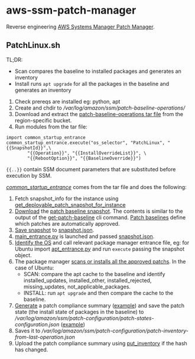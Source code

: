 # aws-ssm-patch-manager

Reverse engineering [AWS Systems Manager Patch Manager](https://docs.aws.amazon.com/systems-manager/latest/userguide/systems-manager-patch.html).

## PatchLinux.sh

TL;DR:

- Scan compares the baseline to installed packages and generates an inventory
- Install runs `apt upgrade` for all the packages in the baseline and generates an inventory

1. Check prereqs are installed eg: python, apt
1. Create and chdir to _/var/log/amazon/ssm/patch-baseline-operations/_
1. Download and extract the [patch-baseline-operations tar file](https://github.com/tekumara/aws-ssm-patch-manager/blob/main/Makefile#L22) from the region-specific bucket.
1. Run modules from the tar file:

```
import common_startup_entrance
common_startup_entrance.execute("os_selector", "PatchLinux", "{{SnapshotId}}",\
        "{{Operation}}", "{{InstallOverrideList}}", \
        "{{RebootOption}}", "{{BaselineOverride}}")
```

`{{..}}` contain SSM document parameters that are substituted before execution by SSM.

[_common_startup_entrance_](patch-baseline-operations/common_startup_entrance.py) comes from the tar file and does the following:

1. Fetch snapshot_info for the instance using [get_deployable_patch_snapshot_for_instance](https://docs.aws.amazon.com/systems-manager/latest/APIReference/API_GetDeployablePatchSnapshotForInstance.html)
1. [Download](patch-baseline-operations/common_os_selector_methods.py#L282) the [patch baseline snapshot](patch-baseline-snapshot.json). The contents is similar to the output of the [get-patch-baseline](https://docs.aws.amazon.com/systems-manager/latest/userguide/patch-manager-cli-commands.html#patch-manager-cli-commands-get-patch-baseline) cli command. [Patch baselines](https://docs.aws.amazon.com/systems-manager/latest/userguide/about-patch-baselines.html) define which patches are automatically approved.
1. [Save snapshot](patch-baseline-operations/common_os_selector_methods.py#L336) to [snapshot.json](patch-baseline-operations/snapshot.json).
1. [main_entrance.py](patch-baseline-operations/main_entrance.py) is launched and passed [snapshot.json](patch-baseline-operations/snapshot.json).
1. [Identify the OS](patch-baseline-operations/main_entrance.py#L251) and call relevant package manager entrance file, eg: for Ubuntu import [apt_entrance.py](patch-baseline-operations/apt_entrance.py) and run `execute` passing the snapshot object.
1. The package manager [scans or installs all the approved patchs](patch-baseline-operations/patch_apt/apt_operations.py#L27). In the case of Ubuntu:
   - SCAN: compare the apt cache to the baseline and identify installed_updates, installed_other, installed_rejected, missing_updates, not_applicable_packages.
   - INSTALL: run `apt upgrade` and then compare the cache to the baseline.
1. [Generate](patch-baseline-operations/main_entrance.py#L266) a patch compliance summary ([example](patch-inventory-from-last-operation.json)) and save the patch state (the install state of packages in the baseline) to _/var/log/amazon/ssm/patch-configuration/patch-states-configuration.json_ ([example](patch-states-configuration.json))
1. Saves it to _/var/log/amazon/ssm/patch-configuration/patch-inventory-from-last-operation.json_
1. Upload the patch compliance summary using [put_inventory](https://docs.aws.amazon.com/systems-manager/latest/APIReference/API_PutInventory.html) if the hash has changed.
